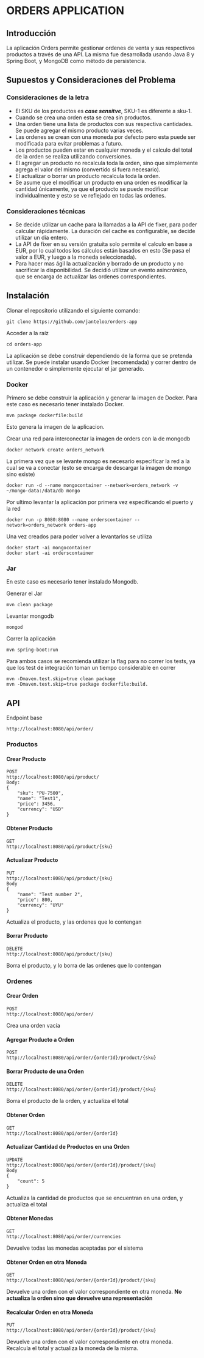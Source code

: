 # ORDERS APPLICATION

## Introducción

La aplicación Orders permite gestionar ordenes de venta y sus respectivos productos a través de una API.
La misma fue desarrollada usando Java 8 y Spring Boot, y MongoDB como método de persistencia.


## Supuestos y Consideraciones del  Problema

### Consideraciones de la letra

 - El SKU de los productos es ***case sensitve***, SKU-1 es diferente a sku-1.
 - Cuando se crea una orden esta se crea sin productos.
 - Una orden tiene una lista de productos con sus respectiva cantidades. Se puede agregar el mismo producto varias veces.
 - Las ordenes se crean con una moneda por defecto pero esta puede ser modificada para evitar problemas a futuro.
 - Los productos pueden estar en cualquier moneda y el calculo del total de la orden se realiza utilizando conversiones.
 - El agregar un producto no recalcula toda la orden, sino que simplemente agrega el valor del mismo (convertido si fuera necesario).
 - El actualizar o borrar un producto recalcula toda la orden.
 - Se asume que el modificar un producto en una orden es modificar la cantidad únicamente, ya que el producto se puede modificar individualmente y esto se ve reflejado en todas las ordenes.

### Consideraciones técnicas

 - Se decide utilizar un cache para la llamadas a la API de fixer, para poder calcular rápidamente. La duración del cache es configurable, se decide utilizar un día entero.
 - La API de fixer en su versión gratuita solo permite el calculo en base a EUR, por lo cual todos los cálculos están basados en esto (Se pasa el valor a EUR, y luego a la moneda seleccionada).
 - Para hacer mas ágil la actualización y borrado de un producto y no sacrificar la disponibilidad. Se decidió utilizar un evento asincrónico, que se encarga de actualizar las ordenes correspondientes.

## Instalación

Clonar el repositorio utilizando el siguiente comando:

    git clone https://github.com/janteloo/orders-app

Acceder a la raíz 

    cd orders-app

La aplicación se debe construir dependiendo de la forma que se pretenda utilizar. Se puede instalar usando Docker (recomendada) y correr dentro de un contenedor o simplemente ejecutar el jar generado.


### Docker
Primero se debe construir la aplicación y generar la imagen de Docker. Para este caso es necesario tener instalado Docker.

    mvn package dockerfile:build
Esto genera la imagen de la aplicacion.

Crear una red para interconectar la imagen de orders con la de mongodb

    docker network create orders_network

La primera vez que se levante mongo es necesario especificar la red a la cual se va a conectar (esto se encarga de descargar la imagen de mongo sino existe)

    docker run -d --name mongocontainer --network=orders_network -v ~/mongo-data:/data/db mongo

Por ultimo levantar la aplicación por primera vez especificando el puerto y la red

    docker run -p 8080:8080 --name orderscontainer --network=orders_network orders-app

Una vez creados para poder volver a levantarlos se utiliza

    docker start -ai mongocontainer
    docker start -ai orderscontainer

### Jar

En este caso es necesario tener instalado Mongodb.

Generar el Jar

    mvn clean package

Levantar mongodb

    mongod
Correr la aplicación

    mvn spring-boot:run

Para ambos casos se recomienda utilizar la flag para no correr los tests, ya que los test de integración toman un tiempo considerable en correr

    mvn -Dmaven.test.skip=true clean package
    mvn -Dmaven.test.skip=true package dockerfile:build.

## API
Endpoint base

    http://localhost:8080/api/order/

### Productos
#### Crear Producto
    POST
    http://localhost:8080/api/product/
    Body:
    {   
		"sku": "PU-7500",
		"name": "Test1",
		"price": 3456,
		"currency": "USD"
	}

#### Obtener Producto
    GET
    http://localhost:8080/api/product/{sku}

#### Actualizar Producto
    PUT
    http://localhost:8080/api/product/{sku}
    Body
    {
	    "name": "Test number 2",
	    "price": 800,
	    "currency": "UYU"
    }
Actualiza el producto, y las ordenes que lo contengan
#### Borrar Producto
    DELETE
    http://localhost:8080/api/product/{sku}
Borra el producto, y lo borra de las ordenes que lo contengan

### Ordenes

#### Crear Orden

    POST
    http://localhost:8080/api/order/
Crea una orden vacía

#### Agregar Producto a Orden
	POST
    http://localhost:8080/api/order/{orderId}/product/{sku}

#### Borrar Producto de una Orden

    DELETE
    http://localhost:8080/api/order/{orderId}/product/{sku}
Borra el producto de la orden, y actualiza el total

#### Obtener Orden
    GET
    http://localhost:8080/api/order/{orderId}
#### Actualizar Cantidad de Productos en una Orden

    UPDATE
    http://localhost:8080/api/order/{orderId}/product/{sku}
    Body
    {
		"count": 5
	}

Actualiza la cantidad de productos que se encuentran en una orden, y actualiza el total

#### Obtener Monedas
    GET
    http://localhost:8080/api/order/currencies

Devuelve todas las monedas aceptadas por el sistema

#### Obtener Orden en otra Moneda

    GET
    http://localhost:8080/api/order/{orderId}/product/{sku}

Devuelve una orden con el valor correspondiente en otra moneda. **No actualiza la orden sino que devuelve una representación**

#### Recalcular Orden en otra Moneda

    PUT
    http://localhost:8080/api/order/{orderId}/product/{sku}
    
Devuelve una orden con el valor correspondiente en otra moneda. Recalcula el total y actualiza la moneda de la misma.
